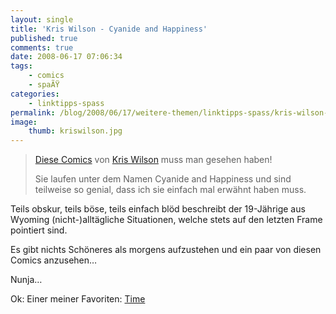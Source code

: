 ```yaml
---
layout: single
title: 'Kris Wilson - Cyanide and Happiness'
published: true
comments: true
date: 2008-06-17 07:06:34
tags:
    - comics
    - spaÃŸ
categories:
    - linktipps-spass
permalink: /blog/2008/06/17/weitere-themen/linktipps-spass/kris-wilson-cyanide-and-happiness
image:
    thumb: kriswilson.jpg
---
```

> [Diese Comics][1] von [Kris Wilson][2] muss man gesehen haben!
> 
> Sie laufen unter dem Namen Cyanide and Happiness und sind teilweise so genial, dass ich sie einfach mal erwähnt haben muss.



Teils obskur, teils böse, teils einfach blöd beschreibt der 19-Jährige aus Wyoming (nicht-)alltägliche Situationen, welche stets auf den letzten Frame pointiert sind.

Es gibt nichts Schöneres als morgens aufzustehen und ein paar von diesen Comics anzusehen&#8230;

Nunja&#8230;

Ok: Einer meiner Favoriten: [Time][3]

 [1]: http://kris-wilson.deviantart.com/gallery "Cyanide and Happiness Comics auf deviantart.com ansehen"
 [2]: http://kris-wilson.deviantart.com/
 [3]: http://kris-wilson.deviantart.com/art/Time-82368725